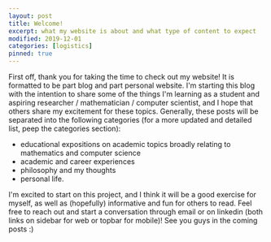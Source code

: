 ```yaml
---
layout: post
title: Welcome!
excerpt: what my website is about and what type of content to expect
modified: 2019-12-01
categories: [logistics]
pinned: true
---
```


First off, thank you for taking the time to check out my website! It is formatted to be part blog and part personal website. I'm starting this blog with the intention to share some of the things I'm learning as a student and aspiring researcher / mathematician / computer scientist, and I hope that others share my excitement for these topics. Generally, these posts will be separated into the following categories (for a more updated and detailed list, peep the categories section):

* educational expositions on academic topics broadly relating to mathematics and computer science
* academic and career experiences
* philosophy and my thoughts
* personal life.

I'm excited to start on this project, and I think it will be a good exercise for myself, as well as (hopefully) informative and fun for others to read. Feel free to reach out and start a conversation through email or on linkedin (both links on sidebar for web or topbar for mobile)! See you guys in the coming posts :)

